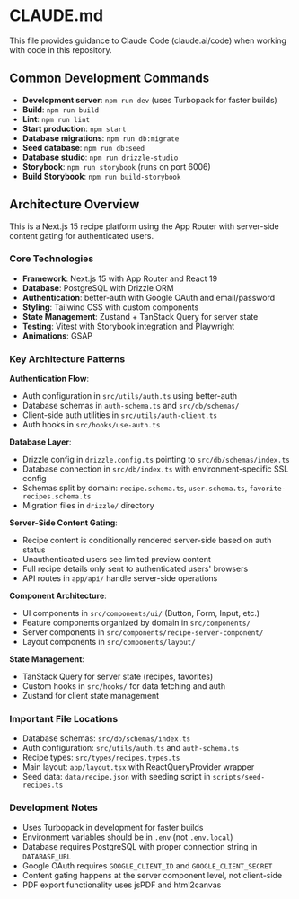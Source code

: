 # CLAUDE.md

This file provides guidance to Claude Code (claude.ai/code) when working with code in this repository.

## Common Development Commands

- **Development server**: `npm run dev` (uses Turbopack for faster builds)
- **Build**: `npm run build` 
- **Lint**: `npm run lint`
- **Start production**: `npm start`
- **Database migrations**: `npm run db:migrate`
- **Seed database**: `npm run db:seed`
- **Database studio**: `npm run drizzle-studio`
- **Storybook**: `npm run storybook` (runs on port 6006)
- **Build Storybook**: `npm run build-storybook`

## Architecture Overview

This is a Next.js 15 recipe platform using the App Router with server-side content gating for authenticated users.

### Core Technologies
- **Framework**: Next.js 15 with App Router and React 19
- **Database**: PostgreSQL with Drizzle ORM
- **Authentication**: better-auth with Google OAuth and email/password
- **Styling**: Tailwind CSS with custom components
- **State Management**: Zustand + TanStack Query for server state
- **Testing**: Vitest with Storybook integration and Playwright
- **Animations**: GSAP

### Key Architecture Patterns

**Authentication Flow**:
- Auth configuration in `src/utils/auth.ts` using better-auth
- Database schemas in `auth-schema.ts` and `src/db/schemas/`
- Client-side auth utilities in `src/utils/auth-client.ts`
- Auth hooks in `src/hooks/use-auth.ts`

**Database Layer**:
- Drizzle config in `drizzle.config.ts` pointing to `src/db/schemas/index.ts`
- Database connection in `src/db/index.ts` with environment-specific SSL config
- Schemas split by domain: `recipe.schema.ts`, `user.schema.ts`, `favorite-recipes.schema.ts`
- Migration files in `drizzle/` directory

**Server-Side Content Gating**:
- Recipe content is conditionally rendered server-side based on auth status
- Unauthenticated users see limited preview content
- Full recipe details only sent to authenticated users' browsers
- API routes in `app/api/` handle server-side operations

**Component Architecture**:
- UI components in `src/components/ui/` (Button, Form, Input, etc.)
- Feature components organized by domain in `src/components/`
- Server components in `src/components/recipe-server-component/`
- Layout components in `src/components/layout/`

**State Management**:
- TanStack Query for server state (recipes, favorites)
- Custom hooks in `src/hooks/` for data fetching and auth
- Zustand for client state management

### Important File Locations

- Database schemas: `src/db/schemas/index.ts`
- Auth configuration: `src/utils/auth.ts` and `auth-schema.ts`
- Recipe types: `src/types/recipes.types.ts`
- Main layout: `app/layout.tsx` with ReactQueryProvider wrapper
- Seed data: `data/recipe.json` with seeding script in `scripts/seed-recipes.ts`

### Development Notes

- Uses Turbopack in development for faster builds
- Environment variables should be in `.env` (not `.env.local`)
- Database requires PostgreSQL with proper connection string in `DATABASE_URL`
- Google OAuth requires `GOOGLE_CLIENT_ID` and `GOOGLE_CLIENT_SECRET`
- Content gating happens at the server component level, not client-side
- PDF export functionality uses jsPDF and html2canvas